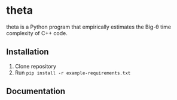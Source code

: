 # theta
theta is a Python program that empirically estimates the Big-θ time complexity of C++ code.

## Installation
1. Clone repository
2. Run `pip install -r example-requirements.txt`

## Documentation
